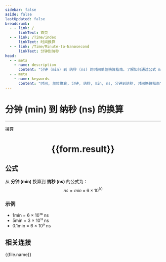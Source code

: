 ```yaml
---
sidebar: false
aside: false
lastUpdated: false
breadcrumb:
  - - link: /
      linkText: 首页
  - - link: /Time/index
      linkText: 时间换算
  - - link: /Time/Minute-to-Nanosecond
      linkText: 分钟到纳秒
head:
  - - meta
    - name: description
      content: "分钟 (min) 到 纳秒 (ns) 的时间单位换算指南。了解如何通过公式 min × 60,000,000,000 换算为纳秒。"
  - - meta
    - name: keywords
      content: "时间, 单位换算, 分钟, 纳秒, min, ns, 分钟到纳秒, 时间换算指南"
---
```

# 分钟 (min) 到 纳秒 (ns) 的换算

---
<script setup>
import { onMounted, reactive, inject, ref } from 'vue'
import { NButton,NForm ,NFormItem,NInput,NInputNumber,NSelect,NCard,useMessage,NGrid ,NGi  } from 'naive-ui'
import { defineClientComponent } from 'vitepress'
import { Time } from '../../files';

const convert = inject('convert')

const form = reactive({
  number: null,
  result: '',
})

const convertHandler = () => {
  if (form.number !== null && !isNaN(form.number)) {
    const convertedValue = parseFloat(form.number) * 60000000000
    form.result = `${form.number}min = ${convertedValue.toFixed(0)}ns`
  } else {
    form.result = '请输入有效的数值。'
  }
}
</script>

<n-form size="large" :model="form">
  <n-form-item label="分钟 (min)">
    <n-input-number v-model:value="form.number" placeholder="输入分钟" style="width: 100%" />
  </n-form-item>
  <n-form-item>
    <n-button type="primary" @click="convertHandler" block>换算</n-button>
  </n-form-item>
</n-form>

<n-card  embedded :bordered="false" hoverable>
  <div  style="text-align:center">
    <h1>{{form.result}}</h1>
  </div>
</n-card>

## 公式

从 **分钟 (min)** 换算到 **纳秒 (ns)** 的公式为：
$$ ns = min \times 6 \times 10^{10} $$

### 示例
- 1min = 6 × 10¹⁰ ns
- 5min = 3 × 10¹¹ ns
- 0.1min = 6 × 10⁹ ns
## 相关连接
<n-grid x-gap="12" :cols="4">
  <n-gi v-for="(file, index) in Time" :key="index">
    <n-button
      text
      tag="a"
      :href="file.path"
      type="primary"
    >
      {{file.name}}
    </n-button>
  </n-gi>
</n-grid>